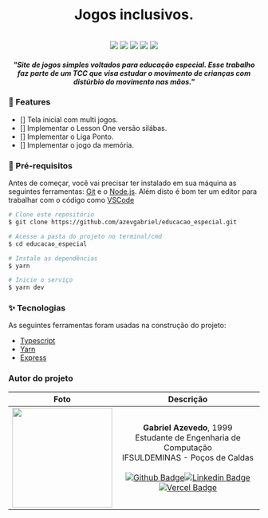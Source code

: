 <h1 align="center">
   Jogos inclusivos.
</h1>

<p align="center">
  <br>
  <img src="https://img.shields.io/github/languages/top/azevgabriel/educacao_especial">
  <img src="https://img.shields.io/github/issues/azevgabriel/educacao_especial">
  <img src="https://img.shields.io/github/forks/azevgabriel/educacao_especial">
  <img src="https://img.shields.io/github/stars/azevgabriel/educacao_especial">
  <img src="https://img.shields.io/static/v1?label=license&message=MIT&color=E51C44">
</p>

<h4 align="center">
<i>"Site de jogos simples voltados para educação especial. Esse trabalho faz parte de um TCC que visa estudar o movimento de crianças com distúrbio do movimento nas mãos."</i>
</h4>

### 🤩 Features

 - [] Tela inicial com multi jogos.
 - [] Implementar o Lesson One versão silábas.
 - [] Implementar o Liga Ponto.
 - [] Implementar o jogo da memória.
 
### 🗻 Pré-requisitos

Antes de começar, você vai precisar ter instalado em sua máquina as seguintes ferramentas:
[Git](https://git-scm.com) e o [Node.js](https://nodejs.org/en/).
Além disto é bom ter um editor para trabalhar com o código como [VSCode](https://code.visualstudio.com/)

```bash
# Clone este repositório
$ git clone https://github.com/azevgabriel/educacao_especial.git

# Acesse a pasta do projeto no terminal/cmd
$ cd educacao_especial

# Instale as dependências
$ yarn

# Inicie o serviço
$ yarn dev
```

### ✨ Tecnologias

As seguintes ferramentas foram usadas na construção do projeto:

- [Typescript](https://www.typescriptlang.org/)
- [Yarn](https://yarnpkg.com/)
- [Express](https://expressjs.com/pt-br/)

### Autor do projeto

Foto   | Descrição
:---: | :---:
<img src="https://github.com/azevgabriel.png" width="200" height="200"/>| <strong>Gabriel Azevedo</strong>, 1999 </br> Estudante de Engenharia de Computação </br>IFSULDEMINAS - Poços de Caldas</br></br>[![Github Badge](https://img.shields.io/badge/-Github-000?style=flat-square&logo=Github&logoColor=white&link=https://github.com/azevgabriel)](https://github.com/azevgabriel)[![Linkedin Badge](https://img.shields.io/badge/-LinkedIn-blue?style=flat-square&logo=Linkedin&logoColor=white&link=https://www.linkedin.com/in/azevgabriel/)](https://www.linkedin.com/in/azevgabriel/)[![Vercel Badge](https://img.shields.io/badge/-Vercel-blueviolet?style=flat-square&logo=Vercel&link=https://https://vercel.com/azevgabriel/)](https://vercel.com/azevgabriel/)

